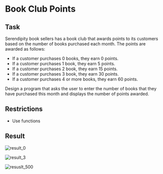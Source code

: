 # Book Club Points

## Task

Serendipity book sellers has a book club that awards points to its customers based on the number of books purchased each month. The points are awarded as follows:

- If a customer purchases 0 books, they earn 0 points.
- If a customer purchases 1 book, they earn 5 points.
- If a customer purchases 2 book, they earn 15 points.
- If a customer purchases 3 book, they earn 30 points.
- If a customer purchases 4 or more books, they earn 60 points.

Design a program that asks the user to enter the number of books that they have purchased this month and displays the number of points awarded.

## Restrictions

- Use functions

## Result
![result_0](https://user-images.githubusercontent.com/38757664/200112136-29a5abf5-38ca-45a7-93a2-cbbce479286f.png)

![result_3](https://user-images.githubusercontent.com/38757664/200112139-3f7b34e0-108d-4bb4-9524-e364b9f326c0.png)

![resuslt_500](https://user-images.githubusercontent.com/38757664/200112140-c73e6820-9e78-442f-9644-781adfb419a3.png)
